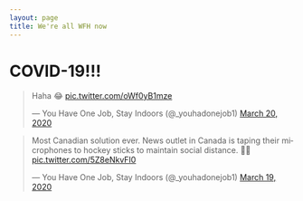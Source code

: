 ```yaml
---
layout: page
title: We're all WFH now
---
```


# COVID-19!!!


<blockquote class="twitter-tweet"><p lang="tl" dir="ltr">Haha 😂 <a href="https://t.co/oWf0yB1mze">pic.twitter.com/oWf0yB1mze</a></p>&mdash; You Have One Job, Stay Indoors (@_youhadonejob1) <a href="https://twitter.com/_youhadonejob1/status/1241123892414078976?ref_src=twsrc%5Etfw">March 20, 2020</a></blockquote> <script async src="https://platform.twitter.com/widgets.js" charset="utf-8"></script>

<blockquote class="twitter-tweet"><p lang="en" dir="ltr">Most Canadian solution ever. News outlet in Canada is taping their microphones to hockey sticks to maintain social distance. 👏🏻 <a href="https://t.co/5Z8eNkvFI0">pic.twitter.com/5Z8eNkvFI0</a></p>&mdash; You Have One Job, Stay Indoors (@_youhadonejob1) <a href="https://twitter.com/_youhadonejob1/status/1240680342106845189?ref_src=twsrc%5Etfw">March 19, 2020</a></blockquote> <script async src="https://platform.twitter.com/widgets.js" charset="utf-8"></script>
